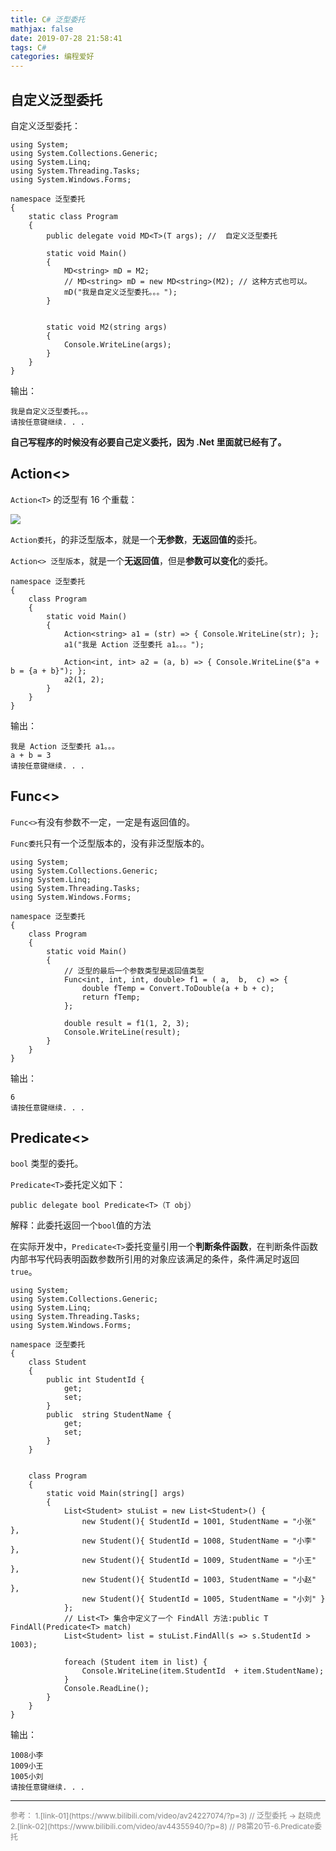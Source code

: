 ```yaml
---
title: C# 泛型委托
mathjax: false
date: 2019-07-28 21:58:41
tags: C#
categories: 编程爱好
---
```


## 自定义泛型委托

自定义泛型委托：
<!--more-->

```CSharp
using System;
using System.Collections.Generic;
using System.Linq;
using System.Threading.Tasks;
using System.Windows.Forms;

namespace 泛型委托
{
    static class Program
    {
        public delegate void MD<T>(T args); //  自定义泛型委托

        static void Main()
        {
            MD<string> mD = M2;
            // MD<string> mD = new MD<string>(M2); // 这种方式也可以。
            mD("我是自定义泛型委托。。。");
        }


        static void M2(string args)
        {
            Console.WriteLine(args);
        }
    }
}
```

输出：

```
我是自定义泛型委托。。。
请按任意键继续. . .
```

**自己写程序的时候没有必要自己定义委托，因为 .Net 里面就已经有了。**

## Action<>

`Action<T>` 的泛型有 16 个重载：

![](http://image.huvjie.com/190728N02_img01.jpg)

`Action委托`，的非泛型版本，就是一个**无参数**，**无返回值的**委托。

`Action<> 泛型版本`，就是一个**无返回值**，但是**参数可以变化**的委托。

```CSharp
namespace 泛型委托
{
    class Program
    {
        static void Main()
        {
            Action<string> a1 = (str) => { Console.WriteLine(str); };
            a1("我是 Action 泛型委托 a1。。。");

            Action<int, int> a2 = (a, b) => { Console.WriteLine($"a + b = {a + b}"); };
            a2(1, 2);
        }
    }
}
```

输出：

```
我是 Action 泛型委托 a1。。。
a + b = 3
请按任意键继续. . .
```

## Func<>

`Func<>`有没有参数不一定，一定是有返回值的。

`Func委托`只有一个泛型版本的，没有非泛型版本的。

```CSharp
using System;
using System.Collections.Generic;
using System.Linq;
using System.Threading.Tasks;
using System.Windows.Forms;

namespace 泛型委托
{
    class Program
    {
        static void Main()
        {
            // 泛型的最后一个参数类型是返回值类型
            Func<int, int, int, double> f1 = ( a,  b,  c) => {
                double fTemp = Convert.ToDouble(a + b + c);
                return fTemp;
            };

            double result = f1(1, 2, 3);
            Console.WriteLine(result);
        }
    }
}
```

输出：

```
6
请按任意键继续. . .
```

## Predicate<>

`bool` 类型的委托。

`Predicate<T>`委托定义如下：  

```
public delegate bool Predicate<T>（T obj）
```

解释：此委托返回一个`bool`值的方法  

在实际开发中，`Predicate<T>`委托变量引用一个**判断条件函数**，在判断条件函数内部书写代码表明函数参数所引用的对象应该满足的条件，条件满足时返回`true`。

```CSharp
using System;
using System.Collections.Generic;
using System.Linq;
using System.Threading.Tasks;
using System.Windows.Forms;

namespace 泛型委托
{
    class Student
    {
        public int StudentId {
            get;
            set;
        }
        public  string StudentName {
            get;
            set;
        }
    }


    class Program
    {
        static void Main(string[] args)
        {
            List<Student> stuList = new List<Student>() {
                new Student(){ StudentId = 1001, StudentName = "小张" },
                new Student(){ StudentId = 1008, StudentName = "小李" },
                new Student(){ StudentId = 1009, StudentName = "小王" },
                new Student(){ StudentId = 1003, StudentName = "小赵" },
                new Student(){ StudentId = 1005, StudentName = "小刘" }
            };
            // List<T> 集合中定义了一个 FindAll 方法:public T FindAll(Predicate<T> match)
            List<Student> list = stuList.FindAll(s => s.StudentId > 1003);

            foreach (Student item in list) {
                Console.WriteLine(item.StudentId  + item.StudentName);
            }
            Console.ReadLine();
        }
    }
}
```

输出：

```
1008小李
1009小王
1005小刘
请按任意键继续. . .
```

<hr/>
<span style="color:gray;font-size:12px">
参考： 
1.[link-01](https://www.bilibili.com/video/av24227074/?p=3)  // 泛型委托 -> 赵晓虎
2.[link-02](https://www.bilibili.com/video/av44355940/?p=8)  // P8第20节-6.Predicate委托
</span>
